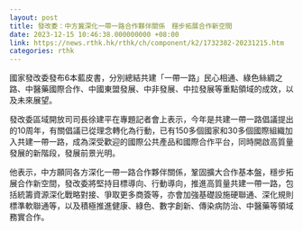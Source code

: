 ```yaml
---
layout: post
title: 發改委：中方冀深化一帶一路合作夥伴關係　穩步拓展合作新空間
date: 2023-12-15 10:46:38.000000000 +08:00
link: https://news.rthk.hk/rthk/ch/component/k2/1732382-20231215.htm
categories: rthk
---
```


國家發改委發布6本藍皮書，分別總結共建「一帶一路」民心相通、綠色絲綢之路、中醫藥國際合作、中國東盟發展、中非發展、中拉發展等重點領域的成效，以及未來展望。

發改委區域開放司司長徐建平在專題記者會上表示，今年是共建一帶一路倡議提出的10周年，有關倡議已從理念轉化為行動，已有150多個國家和30多個國際組織加入共建一帶一路，成為深受歡迎的國際公共產品和國際合作平台，同時開啟高質量發展的新階段，發展前景光明。

他表示，中方願同各方深化一帶一路合作夥伴關係，鞏固擴大合作基本盤，穩步拓展合作新空間，發改委將堅持目標導向、行動導向，推進高質量共建一帶一路，包括統籌資源深化戰略對接、爭取更多商簽等，亦會加強基礎設施硬聯通、深化規則標準軟聯通等，以及積極推進健康、綠色、數字創新、傳染病防治、中醫藥等領域務實合作。
